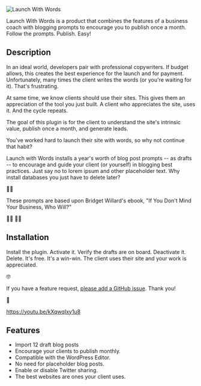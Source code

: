 ![Launch With Words](<https://bridgetwillard.com/wp-content/uploads/2021/01/launch-with-words-landing-page.png >)

Launch With Words is a product that combines the features of a business coach with blogging prompts to encourage you to publish once a month. Follow the prompts. Publish. Easy!

## Description

In an ideal world, developers pair with professional copywriters. If budget allows, this creates the best experience for the launch and for payment. Unfortunately, many times the client writes the words (or you're waiting for it).  That's frustrating.

At same time, we know clients should use their sites. This gives them an appreciation of the tool you just built. A client who appreciates the site, uses it. And the cycle repeats.

The goal of this plugin is for the client to understand the site's intrinsic value, publish once a month, and generate leads.

You've worked hard to launch their site with words, so why not continue that habit?

Launch with Words installs a year's worth of blog post prompts -- as drafts -- to encourage and guide your client (or yourself) in blogging best practices. Just say no to lorem ipsum and other placeholder text. Why install databases you just have to delete later?

:red_haired_woman:

These prompts are based upon Bridget Willard's ebook, "If You Don't Mind Your Business, Who Will?"

:woman_astronaut: :man_astronaut: 

## Installation

Install the plugin. Activate it. Verify the drafts are on board. Deactivate it. Delete. It's free. It's a win-win. The client uses their site and your work is appreciated.

:nerd_face:

If you have a feature request, <a href="https://github.com/MediaRon/launch-with-words/issues">please add a GitHub issue</a>. Thank you!

:partying_face:

https://youtu.be/kXqwqIxy1u8

## Features

<ul>
<li>Import 12 draft blog posts</li>
<li>Encourage your clients to publish monthly.</li>
<li>Compatible with the WordPress Editor.</li>
<li>No need for placeholder blog posts.</li>
<li>Enable or disable Twitter sharing.</li>
<li>The best websites are ones your client uses.</li>
</ul>
